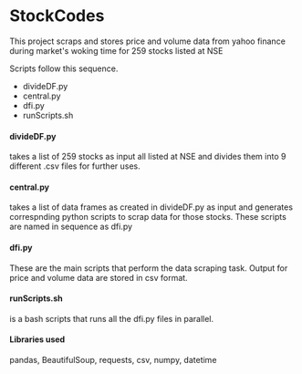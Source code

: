 # StockCodes
This project scraps and stores price and volume data from yahoo finance during market's woking time for 259 stocks listed at NSE

Scripts follow this sequence.
* divideDF.py
* central.py
* dfi.py
* runScripts.sh

#### divideDF.py  
takes a list of 259 stocks as input all listed at NSE and divides them into 9 different .csv files for further uses.

#### central.py  
takes a list of data frames as created in divideDF.py as input and generates correspnding python scripts to scrap data for
those stocks. These scripts are named in sequence as dfi.py

#### dfi.py
These are the main scripts that perform the data scraping task. Output for price and volume data are stored in csv format.

#### runScripts.sh
is a bash scripts that runs all the dfi.py files in parallel.

#### Libraries used
pandas, BeautifulSoup, requests, csv, numpy, datetime
